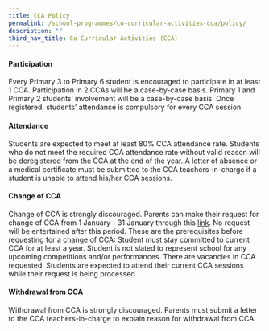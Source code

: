 ```yaml
---
title: CCA Policy
permalink: /school-programmes/co-curricular-activities-cca/policy/
description: ""
third_nav_title: Co Curricular Activities (CCA)
---
```

#### Participation
Every Primary 3 to Primary 6 student is encouraged to participate in at least 1 CCA.
Participation in 2 CCAs will be a case-by-case basis.
Primary 1 and Primary 2 students’ involvement will be a case-by-case basis.
Once registered, students’ attendance is compulsory for every CCA session.


#### Attendance 
Students are expected to meet at least 80% CCA attendance rate.
Students who do not meet the required CCA attendance rate without valid reason will be deregistered from the CCA at the end of the year.
A letter of absence or a medical certificate must be submitted to the CCA teachers-in-charge if a student is unable to attend his/her CCA sessions.


#### Change of CCA
Change of CCA is strongly discouraged. 
Parents can make their request for change of CCA from 1 January - 31 January through this [link](https://go.gov.sg/requestchangecca). No request will be entertained after this period.
These are the prerequisites before requesting for a change of CCA:
Student must stay committed to current CCA for at least a year.
Student is not slated to represent school for any upcoming competitions and/or performances.
There are vacancies in CCA requested.
Students are expected to attend their current CCA sessions while their request is being processed.


#### Withdrawal from CCA
Withdrawal from CCA is strongly discouraged. 
Parents must submit a letter to the CCA teachers-in-charge to explain reason for withdrawal from CCA.